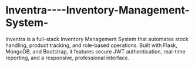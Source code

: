 # Inventra----Inventory-Management-System-
Inventra is a full-stack Inventory Management System that automates stock handling, product tracking, and role-based operations. Built with Flask, MongoDB, and Bootstrap, it features secure JWT authentication, real-time reporting, and a responsive, professional interface.
